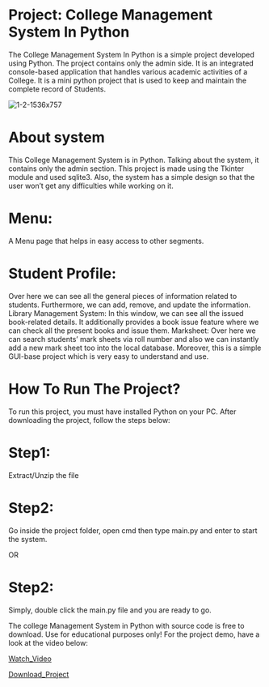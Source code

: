 # Project: College Management System In Python

The College Management System In Python is a simple project developed using Python. The project contains only the admin side. 
It is an integrated console-based application that handles various academic activities of a College. 
It is a mini python project that is used to keep and maintain the complete record of Students.

![1-2-1536x757](https://user-images.githubusercontent.com/44707673/90329532-48ba3100-dfc3-11ea-997b-c4f453b36e20.png)

# About system
This College Management System is in Python. Talking about the system, it contains only the admin section.
This project is made using the Tkinter module and used sqlite3. Also, the system has a simple design so that the user won’t get any difficulties while working on it.

# Menu: 
A Menu page that helps in easy access to other segments.

# Student Profile: 
Over here we can see all the general pieces of information related to students. Furthermore, we can add, remove, and update the information.
Library Management System: In this window, we can see all the issued book-related details. It additionally provides a book issue feature where 
we can check all the present books and issue them.
Marksheet: Over here we can search students’ mark sheets via roll number and also we can instantly add a new mark sheet too into the local database.
Moreover, this is a simple GUI-base project which is very easy to understand and use.


 
# How To Run The Project?
To run this project, you must have installed Python on your PC. After downloading the project, follow the steps below:


# Step1:
Extract/Unzip the file

# Step2:
Go inside the project folder, open cmd then type main.py and enter to start the system.

OR

# Step2:
Simply, double click the main.py file and you are ready to go.

The college Management System in Python with source code is free to download. Use for educational purposes only! For the project demo, have a look at the video below:

[Watch_Video](https://www.youtube.com/watch?v=vQLwo49nE4o&feature=emb_logo)

[Download_Project](https://github.com/vkn84527/College-Management-System/tree/master)
